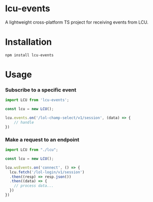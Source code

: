 # lcu-events

A lightweight cross-platform TS project for receiving events from LCU.

# Installation

```
npm install lcu-events
```

# Usage

### Subscribe to a specific event

```ts
import LCU from 'lcu-events';

const lcu = new LCU();

lcu.events.on('/lol-champ-select/v1/session', (data) => {
    // handle
})
```

### Make a request to an endpoint

```ts
import LCU from "./lcu";

const lcu = new LCU();

lcu.wsEvents.on('connect', () => {
  lcu.fetch('/lol-login/v1/session')
  .then((resp) => resp.json())
  .then((data) => {
    // process data...
  })
})
```
